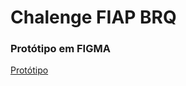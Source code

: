 # Chalenge FIAP BRQ

### Protótipo em FIGMA

[Protótipo](https://www.figma.com/file/Q16bGvFrzrVqsscQs6rfXx/Projeto)